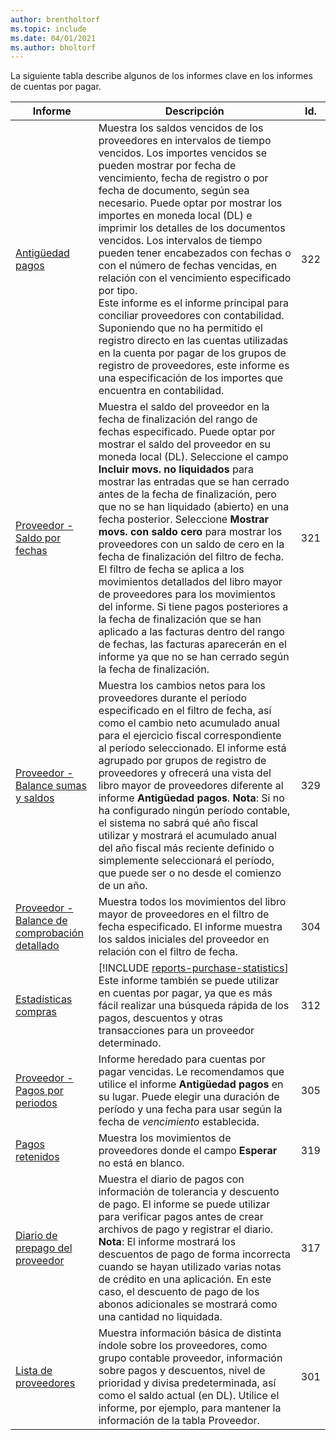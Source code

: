 ```yaml
---
author: brentholtorf
ms.topic: include
ms.date: 04/01/2021
ms.author: bholtorf
---
```


La siguiente tabla describe algunos de los informes clave en los informes de cuentas por pagar.

| Informe | Descripción | Id. | 
|--|--|--|
| [Antigüedad pagos](https://businesscentral.dynamics.com?report=322) |Muestra los saldos vencidos de los proveedores en intervalos de tiempo vencidos. Los importes vencidos se pueden mostrar por fecha de vencimiento, fecha de registro o por fecha de documento, según sea necesario. Puede optar por mostrar los importes en moneda local (DL) e imprimir los detalles de los documentos vencidos. Los intervalos de tiempo pueden tener encabezados con fechas o con el número de fechas vencidas, en relación con el vencimiento especificado por tipo.<br>Este informe es el informe principal para conciliar proveedores con contabilidad. Suponiendo que no ha permitido el registro directo en las cuentas utilizadas en la cuenta por pagar de los grupos de registro de proveedores, este informe es una especificación de los importes que encuentra en contabilidad.| 322|
| [Proveedor - Saldo por fechas](https://businesscentral.dynamics.com?report=321) | Muestra el saldo del proveedor en la fecha de finalización del rango de fechas especificado. Puede optar por mostrar el saldo del proveedor en su moneda local (DL). Seleccione el campo **Incluir movs. no liquidados** para mostrar las entradas que se han cerrado antes de la fecha de finalización, pero que no se han liquidado (abierto) en una fecha posterior. Seleccione **Mostrar movs. con saldo cero** para mostrar los proveedores con un saldo de cero en la fecha de finalización del filtro de fecha. El filtro de fecha se aplica a los movimientos detallados del libro mayor de proveedores para los movimientos del informe. Si tiene pagos posteriores a la fecha de finalización que se han aplicado a las facturas dentro del rango de fechas, las facturas aparecerán en el informe ya que no se han cerrado según la fecha de finalización. | 321 |
| [Proveedor - Balance sumas y saldos](https://businesscentral.dynamics.com?report=329) | Muestra los cambios netos para los proveedores durante el período especificado en el filtro de fecha, así como el cambio neto acumulado anual para el ejercicio fiscal correspondiente al período seleccionado. El informe está agrupado por grupos de registro de proveedores y ofrecerá una vista del libro mayor de proveedores diferente al informe **Antigüedad pagos**. **Nota**: Si no ha configurado ningún período contable, el sistema no sabrá qué año fiscal utilizar y mostrará el acumulado anual del año fiscal más reciente definido o simplemente seleccionará el período, que puede ser o no desde el comienzo de un año.|329 | 
| [Proveedor - Balance de comprobación detallado](https://businesscentral.dynamics.com?report=304) | Muestra todos los movimientos del libro mayor de proveedores en el filtro de fecha especificado. El informe muestra los saldos iniciales del proveedor en relación con el filtro de fecha. | 304 | 
| [Estadísticas compras](https://businesscentral.dynamics.com?report=312) |[!INCLUDE [reports-purchase-statistics](reports-purchase-statistics.md)]<br>Este informe también se puede utilizar en cuentas por pagar, ya que es más fácil realizar una búsqueda rápida de los pagos, descuentos y otras transacciones para un proveedor determinado.| 312 |
| [Proveedor - Pagos por periodos](https://businesscentral.dynamics.com?report=305)| Informe heredado para cuentas por pagar vencidas. Le recomendamos que utilice el informe **Antigüedad pagos** en su lugar. Puede elegir una duración de período y una fecha para usar según la fecha de *vencimiento* establecida.|305| 
| [Pagos retenidos](https://businesscentral.dynamics.com?report=319)| Muestra los movimientos de proveedores donde el campo **Esperar** no está en blanco.| 319 |
| [Diario de prepago del proveedor](https://businesscentral.dynamics.com?report=317)|Muestra el diario de pagos con información de tolerancia y descuento de pago. El informe se puede utilizar para verificar pagos antes de crear archivos de pago y registrar el diario. **Nota**: El informe mostrará los descuentos de pago de forma incorrecta cuando se hayan utilizado varias notas de crédito en una aplicación. En este caso, el descuento de pago de los abonos adicionales se mostrará como una cantidad no liquidada.| 317 |
| [Lista de proveedores](https://businesscentral.dynamics.com?report=301)|Muestra información básica de distinta índole sobre los proveedores, como grupo contable proveedor, información sobre pagos y descuentos, nivel de prioridad y divisa predeterminada, así como el saldo actual (en DL). Utilice el informe, por ejemplo, para mantener la información de la tabla Proveedor.|301|